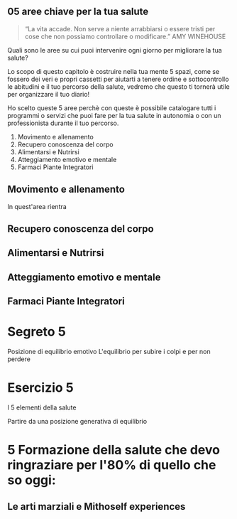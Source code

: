
## 05 aree chiave per la tua salute

> “La vita accade. Non serve a niente arrabbiarsi o essere tristi per cose che non possiamo controllare o modificare.”
 >AMY WINEHOUSE

Quali sono le aree su cui puoi intervenire ogni giorno per migliorare la tua salute?

Lo scopo di questo capitolo è costruire nella tua mente 5 spazi, come se fossero dei veri e propri cassetti per aiutarti a tenere ordine e sottocontrollo le abitudini e il tuo percorso della salute, vedremo che questo ti tornerà utile per organizzare il tuo diario!

Ho scelto queste 5 aree perchè con queste è possibile catalogare tutti i programmi o servizi che puoi  fare per la tua salute in autonomia o con un professionista durante il tuo percorso.

 1. Movimento e allenamento
 2. Recupero conoscenza del corpo
 3. Alimentarsi e Nutrirsi
 4. Atteggiamento emotivo e mentale
 5. Farmaci Piante Integratori

## Movimento e allenamento
In quest'area rientra

## Recupero conoscenza del corpo

## Alimentarsi e Nutrirsi

## Atteggiamento emotivo e mentale

## Farmaci Piante Integratori

# Segreto 5
Posizione di equilibrio emotivo
L'equilibrio per subire i colpi e per non perdere 

# Esercizio 5
I 5 elementi della salute

Partire da una posizione generativa di equilibrio


# 5 Formazione della salute che devo ringraziare per l'80% di quello che so oggi:

## Le arti marziali e Mithoself experiences


<!--stackedit_data:
eyJoaXN0b3J5IjpbLTM1NjE3NjQzMiwtMTk2NzA2MTA0MSw5MD
kxMzA0NSwtMTc5NjM0MTY3LDEwNDU3NjY3NjIsMTIyMjE4OTQ2
M119
-->